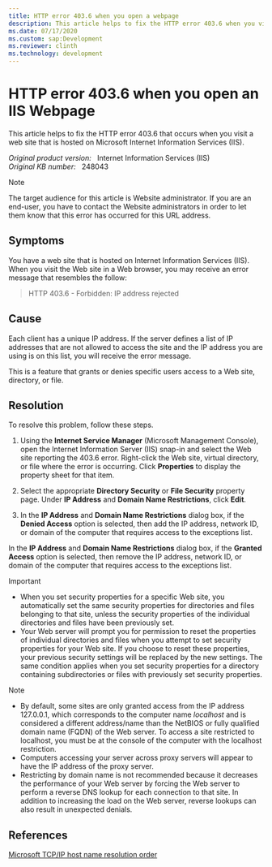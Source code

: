 ```yaml
---
title: HTTP error 403.6 when you open a webpage
description: This article helps to fix the HTTP error 403.6 when you visit a web site that is hosted on Microsoft Internet Information Services (IIS).
ms.date: 07/17/2020
ms.custom: sap:Development
ms.reviewer: clinth
ms.technology: development
---
```

# HTTP error 403.6 when you open an IIS Webpage

This article helps to fix the HTTP error 403.6 that occurs when you visit a web site that is hosted on Microsoft Internet Information Services (IIS).

_Original product version:_ &nbsp; Internet Information Services (IIS)  
_Original KB number:_ &nbsp; 248043

> [!NOTE]
> The target audience for this article is Website administrator. If you are an end-user, you have to contact the Website administrators in order to let them know that this error has occurred for this URL address.

## Symptoms

You have a web site that is hosted on Internet Information Services (IIS). When you visit the Web site in a Web browser, you may receive an error message that resembles the follow:

> HTTP 403.6 - Forbidden: IP address rejected

## Cause

Each client has a unique IP address. If the server defines a list of IP addresses that are not allowed to access the site and the IP address you are using is on this list, you will receive the error message.

This is a feature that grants or denies specific users access to a Web site, directory, or file.

## Resolution

To resolve this problem, follow these steps.

1. Using the **Internet Service Manager** (Microsoft Management Console), open the Internet Information Server (IIS) snap-in and select the Web site reporting the 403.6 error. Right-click the Web site, virtual directory, or file where the error is occurring. Click **Properties** to display the property sheet for that item.

2. Select the appropriate **Directory Security** or **File Security** property page. Under **IP Address** and **Domain Name Restrictions**, click **Edit**.

3. In the **IP Address** and **Domain Name Restrictions** dialog box, if the **Denied Access** option is selected, then add the IP address, network ID, or domain of the computer that requires access to the exceptions list.

In the **IP Address** and **Domain Name Restrictions** dialog box, if the **Granted Access** option is selected, then remove the IP address, network ID, or domain of the computer that requires access to the exceptions list.

> [!IMPORTANT]
>
> - When you set security properties for a specific Web site, you automatically set the same security properties for directories and files belonging to that site, unless the security properties of the individual directories and files have been previously set.
> - Your Web server will prompt you for permission to reset the properties of individual directories and files when you attempt to set security properties for your Web site. If you choose to reset these properties, your previous security settings will be replaced by the new settings. The same condition applies when you set security properties for a directory containing subdirectories or files with previously set security properties.

> [!NOTE]
>
> - By default, some sites are only granted access from the IP address 127.0.0.1, which corresponds to the computer name *localhost* and is considered a different address/name than the NetBIOS or fully qualified domain name (FQDN) of the Web server. To access a site restricted to localhost, you must be at the console of the computer with the localhost restriction.
> - Computers accessing your server across proxy servers will appear to have the IP address of the proxy server.
> - Restricting by domain name is not recommended because it decreases the performance of your Web server by forcing the Web server to perform a reverse DNS lookup for each connection to that site. In addition to increasing the load on the Web server, reverse lookups can also result in unexpected denials.

## References

[Microsoft TCP/IP host name resolution order](https://support.microsoft.com/help/172218)
